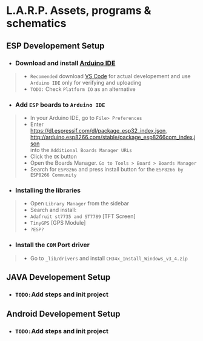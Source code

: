 # L.A.R.P. Assets, programs & schematics

## ESP Developement Setup
- ### Download and install [Arduino IDE](https://www.arduino.cc/en/software)
> - `Recomended` download [VS Code](https://code.visualstudio.com/download) for actual developement and use `Arduino IDE` only for verifying and uploading
> - `TODO:` Check `Platform IO` as an alternative

- ### Add `ESP` boards to `Arduino IDE`
>- In your Arduino IDE, go to `File> Preferences`
>- Enter <br> 
https://dl.espressif.com/dl/package_esp32_index.json, http://arduino.esp8266.com/stable/package_esp8266com_index.json
<br> into the `Additional Boards Manager URLs` 
>- Click the `OK` button
>- Open the Boards Manager. `Go to Tools > Board > Boards Manager`
>- Search for `ESP8266` and press install button for the `ESP8266 by ESP8266 Community`

- ### Installing the libraries
>- Open `Library Manager` from the sidebar
>- Search and install:
>- `Adafruit st7735 and ST7789` [TFT Screen]
>- `TinyGPS` [GPS Module]
>- `?ESP?`

- ### Install the `COM` Port driver
>- Go to `_lib/drivers` and install `CH34x_Install_Windows_v3_4.zip`


## JAVA Developement Setup
- ### `TODO:`Add steps and init project

## Android Developement Setup
- ### `TODO:`Add steps and init project